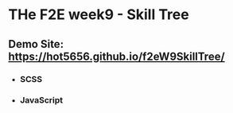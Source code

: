 # THe F2E week9 - Skill Tree
## Demo Site: https://hot5656.github.io/f2eW9SkillTree/
- ### SCSS
- ### JavaScript
